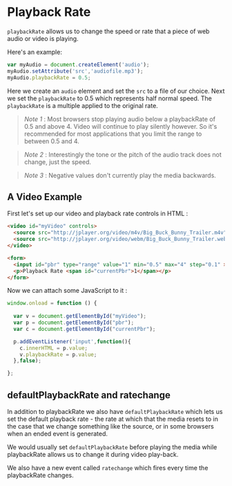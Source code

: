 Playback Rate
=============

```playbackRate``` allows us to change the speed or rate that a piece of web audio or video is playing.

Here's an example:

`````javascript
var myAudio = document.createElement('audio');
myAudio.setAttribute('src','audiofile.mp3');
myAudio.playbackRate = 0.5;
`````

Here we create an ```audio``` element and set the ```src``` to a file of our choice. Next we set the ```playbackRate``` to 0.5 which represents half normal speed. The ```playbackRate``` is a multiple applied to the original rate.


> *Note 1* : Most browsers stop playing audio below a playbackRate of 0.5 and above 4. Video will continue to play silently however. So it's recommended for most applications that you limit the range to between 0.5 and 4.

> *Note 2* : Interestingly the tone or the pitch of the audio track does not change, just the speed.

> *Note 3* : Negative values don't currently play the media backwards.


A Video Example
---------------

First let's set up our video and playback rate controls in HTML :

`````html
<video id="myVideo" controls>
  <source src="http://jplayer.org/video/m4v/Big_Buck_Bunny_Trailer.m4v" type='video/mp4' />
  <source src="http://jplayer.org/video/webm/Big_Buck_Bunny_Trailer.webm" type='video/webm' />
</video>

<form>
  <input id="pbr" type="range" value="1" min="0.5" max="4" step="0.1" >
  <p>Playback Rate <span id="currentPbr">1</span></p>
</form>
`````

Now we can attach some JavaScript to it :

`````javascript
window.onload = function () {
 
  var v = document.getElementById("myVideo");
  var p = document.getElementById("pbr");
  var c = document.getElementById("currentPbr");

  p.addEventListener('input',function(){
    c.innerHTML = p.value;
    v.playbackRate = p.value;
  },false);

};
`````

defaultPlaybackRate and ratechange
----------------------------------

In addition to playbackRate we also have ```defaultPlaybackRate``` which lets us set the default playback rate - the rate at which that the media resets to in the case that we change something like the source, or in some browsers when an ended event is generated. 

We would usually set ```defaultPlaybackRate``` before playing the media while playbackRate allows us to change it during video play-back.

We also have a new event called ```ratechange``` which fires every time the playbackRate changes. 
